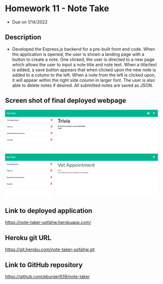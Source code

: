 # Homework 11 - Note Take
* Due on 1/14/2022


## Description
* Developed the Express.js backend for a pre-built front end code.  When the application is opened, the user is shown a landing page with a button to create a note.  One clicked, the user is directed to a new page which allows the user to input a note title and note text.  When a title/text is added, a save button appears that when clicked upon the new note is added to a column to the left.  When a note from the left is clicked upon, it will appear within the right side column in larger font.  The user is also able to delete notes if desired.  All submitted notes are saved as JSON. 


## Screen shot of final deployed webpage
![screenshot](SS1.png)
![screenshot](SS2.png)

## Link to deployed application
https://note-taker-uofahw.herokuapp.com/

## Heroku git URL
https://git.heroku.com/note-taker-uofahw.git

## Link to GitHub repository
https://github.com/eburger939/note-taker